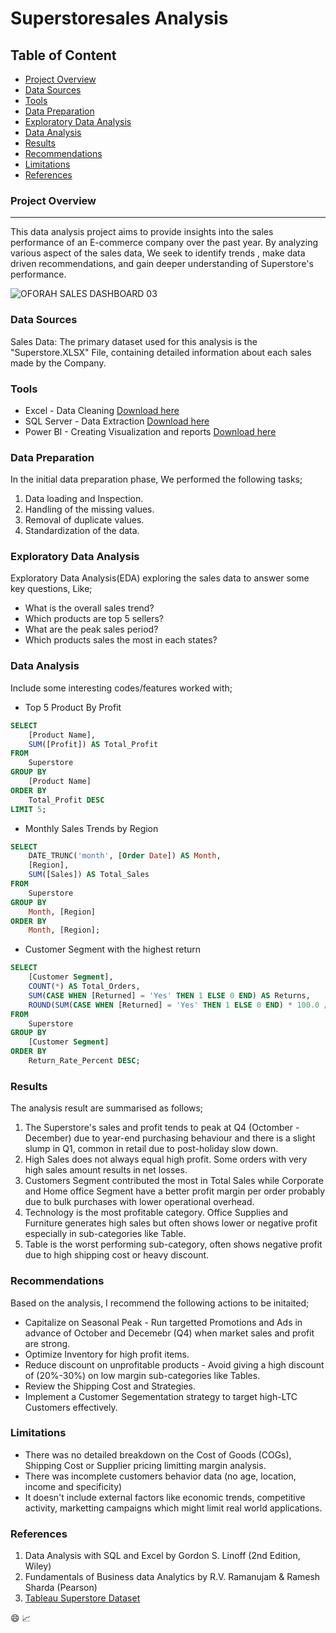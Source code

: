 # Superstoresales Analysis

## Table of Content

 - [Project Overview](#project-overview)
 - [Data Sources](#data-sources)
 - [Tools](tools)
 - [Data Preparation](#data-preparation)
 - [Exploratory Data Analysis](#exploratory-data-analysis)
 - [Data Analysis](#data-analysis)
 - [Results](#results)
 - [Recommendations](#recommendations)
 - [Limitations](#limitations)
 - [References](#references)

### Project Overview
---
This data analysis project aims to provide insights into the sales performance of an E-commerce company over the past year. By analyzing various aspect of the sales data, We seek to identify trends , make data driven recommendations, and gain deeper understanding of Superstore's performance.

![OFORAH SALES DASHBOARD 03](https://github.com/user-attachments/assets/1b1df91b-9151-46c1-96a4-638fb67ea6ab)


### Data Sources

Sales Data: The primary dataset used for this analysis is the "Superstore.XLSX" File, containing detailed information about each sales made by the Company.

### Tools

 - Excel - Data Cleaning [Download here](https://microsoft.com)
 - SQL Server - Data Extraction [Download here](https://www.microsoft.com/en-us/sql-server/sql-server-downloads)
 - Power BI - Creating Visualization and reports [Download here](https://www.microsoft.com/en-us/download/details.aspx?id=58494)

### Data Preparation

In the initial data preparation phase, We performed the following tasks;
 1. Data loading and Inspection.
 2. Handling of the missing values.
 3. Removal of duplicate values.
 4. Standardization of the data.

### Exploratory Data Analysis

Exploratory Data Analysis(EDA) exploring the sales  data to answer some key questions, Like;

 - What is the overall sales trend?
 - Which products are top 5 sellers?
 - What are the peak sales period?
 - Which products sales the most in each states?

### Data Analysis

Include some interesting codes/features worked with;

 - Top 5 Product By Profit

```SQL 1 
SELECT 
    [Product Name], 
    SUM([Profit]) AS Total_Profit
FROM 
    Superstore
GROUP BY 
    [Product Name]
ORDER BY 
    Total_Profit DESC
LIMIT 5;
```

 - Monthly Sales Trends by Region

```SQL 2
SELECT 
    DATE_TRUNC('month', [Order Date]) AS Month,
    [Region],
    SUM([Sales]) AS Total_Sales
FROM 
    Superstore
GROUP BY 
    Month, [Region]
ORDER BY 
    Month, [Region];
```

 - Customer Segment with the highest return

```SQL 3
SELECT 
    [Customer Segment],
    COUNT(*) AS Total_Orders,
    SUM(CASE WHEN [Returned] = 'Yes' THEN 1 ELSE 0 END) AS Returns,
    ROUND(SUM(CASE WHEN [Returned] = 'Yes' THEN 1 ELSE 0 END) * 100.0 / COUNT(*), 2) AS Return_Rate_Percent
FROM 
    Superstore
GROUP BY 
    [Customer Segment]
ORDER BY 
    Return_Rate_Percent DESC;
```

### Results

The analysis result are summarised as follows;

1. The  Superstore's sales and profit tends to peak at Q4 (Octomber - December) due to year-end purchasing behaviour and there is a slight slump in Q1, common in retail due to post-holiday slow down.
2. High Sales does not always equal high profit. Some orders with very high sales amount results in net losses.
3. Customers Segment contributed the most in Total Sales while Corporate and Home office Segment have a better profit margin per order probably due to bulk purchases with lower operational overhead.
4. Technology is the most profitable category. Office Supplies and Furniture generates high sales but often shows lower or negative profit especially in sub-categories like Table.
5. Table is the worst performing sub-category, often shows negative profit due to high shipping cost or heavy discount.

### Recommendations

Based on the analysis, I recommend the following actions to be initaited;
 - Capitalize on Seasonal Peak - Run targetted Promotions and Ads in advance of October and Decemebr (Q4) when market sales and profit are strong.
 - Optimize Inventory for high profit items.
 - Reduce discount on unprofitable products - Avoid giving a high discount of (20%-30%) on low margin sub-categories like Tables.
 - Review the Shipping Cost and Strategies.
 - Implement a Customer Segementation strategy to target high-LTC Customers effectively.

### Limitations

 - There was no detailed breakdown on the Cost of Goods (COGs), Shipping Cost or Supplier pricing limitting margin analysis.
 - There was incomplete customers behavior data (no age, location, income and specificity)
 - It doesn't include external factors like economic trends, competitive activity, marketting campaigns which might limit real world applications.

### References

1. Data Analysis with SQL and Excel by Gordon S. Linoff (2nd Edition, Wiley)
2. Fundamentals of Business data Analytics by R.V. Ramanujam & Ramesh Sharda (Pearson)
3. [Tableau Superstore Dataset](https://www.tableau.com/learn/sample-data)

😄
📈




